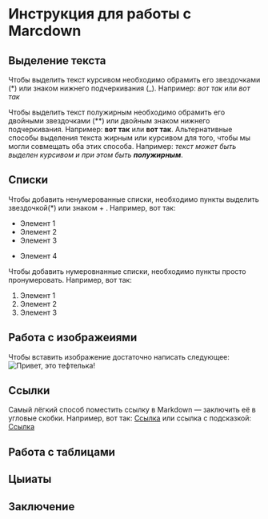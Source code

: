 # Инструкция для работы с Marcdown

## Выделение текста
Чтобы выделить текст курсивом необходимо обрамить его звездочками (*) или знаком нижнего подчеркивания (_).  Например: *вот так* или _вот так_

Чтобы выделить текст полужирным необходимо обрамить его двойными звездочками (**) или двойным знаком нижнего подчеркивания. Например: **вот так** или __вот так__.
Альтернативные способы выделения текста жирным или курсивом для того, чтобы мы могли совмещать оба этих способа. Например: _текст может быть выделен курсивом и при этом быть **полужирным**_.

## Списки
Чтобы добавить ненумерованные списки, необходимо пункты выделить звездочкой(*) или знаком + . Например, вот так:
* Элемент 1
* Элемент 2
* Элемент 3
+ Элемент 4

Чтобы добавить нумеровнанные списки, необходимо пункты просто пронумеровать. Например, вот так:
1. Элемент 1
2. Элемент 2
3. Элемент 3
## Работа с изображеиями
Чтобы вставить изображение достаточно написать следующее:![Привет, это тефтелька!](7c1ec0efe6faa8731916a01bd753759f.jpeg)
## Ссылки

Самый лёгкий способ поместить ссылку в Markdown — заключить её в угловые скобки. Например, вот так: [Ссылка](https://skillbox.ru/media/code/yazyk-razmetki-markdown-shpargalka-po-sintaksisu-s-primerami/?ysclid=lijlw8erss601862795#stk-18) или  ссылка с подсказкой: [Ссылка](https://skillbox.ru/media/code/yazyk-razmetki-markdown-shpargalka-po-sintaksisu-s-primerami/?ysclid=lijlw8erss601862795#stk-18/ "Нажми, чтобы перейти по ссылке")
## Работа с таблицами

## Цыиаты

## Заключение